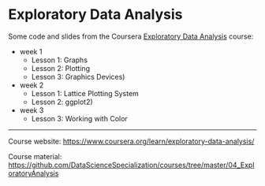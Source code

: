 # Exploratory Data Analysis

Some code and slides from the Coursera [Exploratory Data Analysis](https://www.coursera.org/learn/exploratory-data-analysis/) course:

- week 1 
  - Lesson 1: Graphs
  - Lesson 2: Plotting
  - Lesson 3: Graphics Devices)
- week 2
  - Lesson 1: Lattice Plotting System
  - Lesson 2: ggplot2)
- week 3
  - Lesson 3: Working with Color

---

Course website: https://www.coursera.org/learn/exploratory-data-analysis/

Course material: https://github.com/DataScienceSpecialization/courses/tree/master/04_ExploratoryAnalysis
